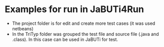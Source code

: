 # Examples for run in JaBUTi4Run
- The project folder is for edit and create more test cases (it was used netbeans)
- In the TriTyp folder was grouped the test file and source file (.java and .class). In this case can be used in JaBUTi for test.
